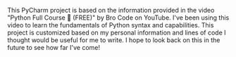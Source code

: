 This PyCharm project is based on the information 
provided in the video "Python Full Course 🐍 (FREE)"
by Bro Code on YouTube. I've been using this video 
to learn the fundamentals of Python syntax and 
capabilities. This project is customized based on my
personal information and lines of code I thought would
be useful for me to write. I hope to look back on this
in the future to see how far I've come!